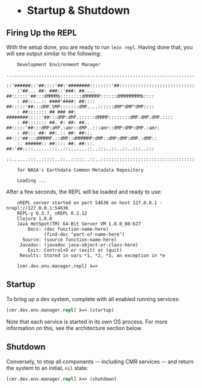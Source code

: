 #  • Startup & Shutdown


## Firing Up the REPL

With the setup done, you are ready to run `lein repl`. Having done that, you
will see output similar to the following:

```
    Development Environment Manager
    .....................................................................................
    ::'######::'##::::'##:'########::::::::'##:::::::::::::::::::::::::::::::::::::::::::
    :'##... ##: ###::'###: ##.... ##::::::'##:::dMMMMb::::::::dMMMMMP::::::dMMMMMMMMb::::
    : ##:::..:: ####'####: ##:::: ##:::::'##:::dMP.VMP:::::::dMP....::::::dMP"dMP"dMP::::
    : ##::::::: ## ### ##: ########:::::'##:::dMP:dMP.::::::dMMMP::::::::dMP.dMP.dMP.::::
    : ##::::::: ##. #: ##: ##.. ##:::::'##:::dMP:aMP.:amr::dMP..:::amr::dMP:dMP:dMP.:amr:
    : ##::: ##: ##:.:: ##: ##::. ##:::'##:::dMMMMP.::dMP::dMMMMMP:dMP::dMP:dMP:dMP.:dMP::
    :. ######:: ##:::: ##: ##:::. ##:'##::::......:::..:::......::..:::..::..::..:::..:::
    ::......:::..:::::..::..:::::..::..::::::::::::::::::::::::::::::::::::::::::::::::::

    for NASA's Earthdata Common Metadata Repository

    Loading ...
```

After a few seconds, the REPL will be loaded and ready to use:

```
    nREPL server started on port 54636 on host 127.0.0.1 - nrepl://127.0.0.1:54636
    REPL-y 0.3.7, nREPL 0.2.12
    Clojure 1.8.0
    Java HotSpot(TM) 64-Bit Server VM 1.8.0_60-b27
        Docs: (doc function-name-here)
              (find-doc "part-of-name-here")
      Source: (source function-name-here)
     Javadoc: (javadoc java-object-or-class-here)
        Exit: Control+D or (exit) or (quit)
     Results: Stored in vars *1, *2, *3, an exception in *e

    [cmr.dev.env.manager.repl] λ=>
```


## Startup

To bring up a dev system, complete with all enabled running services:

```clj
[cmr.dev.env.manager.repl] λ=> (startup)
```

Note that each service is started in its own OS process. For more information
on this, see the architecture section below.


## Shutdown

Conversely, to stop all components -- including CMR services -- and return the
system to an initial, `nil` state:

```clj
[cmr.dev.env.manager.repl] λ=> (shutdown)
```
